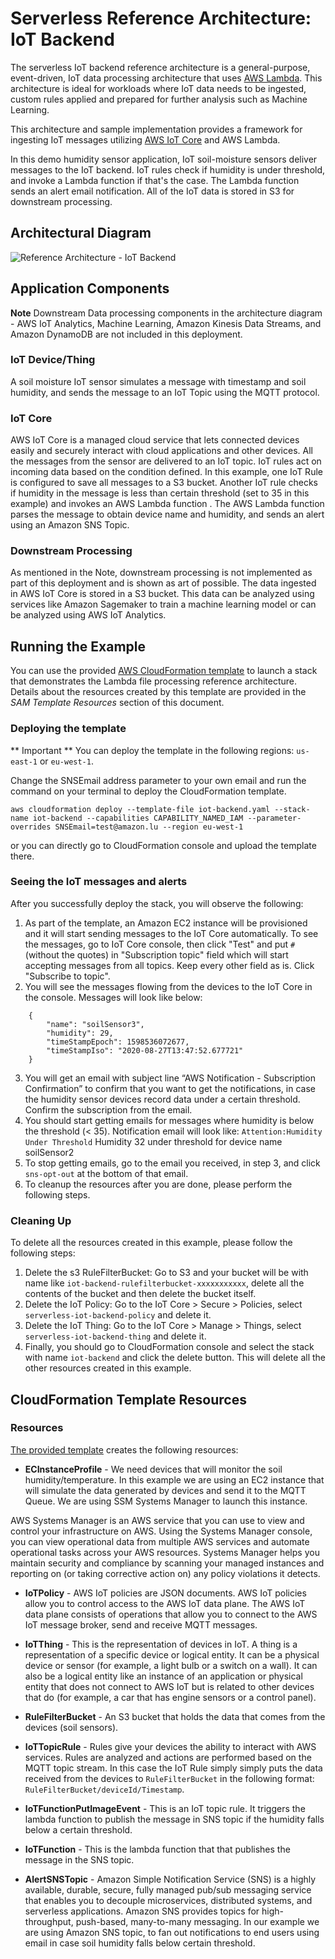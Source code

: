 # Serverless Reference Architecture: IoT Backend
 
The serverless IoT backend reference architecture is a general-purpose, event-driven, IoT data processing architecture that uses [AWS Lambda](https://aws.amazon.com/lambda). This architecture is ideal for workloads where IoT data needs to be ingested, custom rules applied and prepared for further analysis such as Machine Learning.
 
This architecture and sample implementation provides a framework for ingesting IoT messages utilizing [AWS IoT Core](https://aws.amazon.com/iot-core/) and AWS Lambda.
 
In this demo humidity sensor application, IoT soil-moisture sensors deliver messages to the IoT backend. IoT rules check if humidity is under threshold, and invoke a Lambda function if that's the case. The Lambda function sends an alert email notification. All of the IoT data is stored in S3 for downstream processing.
 
## Architectural Diagram
 
![Reference Architecture - IoT Backend](./iot-serverless-backend-architecture.png)
 
## Application Components
 
**Note**
Downstream Data processing components in the architecture diagram - AWS IoT Analytics, Machine Learning, Amazon Kinesis Data Streams, and Amazon DynamoDB are not included in this deployment.
 
### IoT Device/Thing
 
A soil moisture IoT sensor simulates a message with timestamp and soil humidity, and sends the message to an IoT Topic using the MQTT protocol. 
 
### IoT Core
 
AWS IoT Core is a managed cloud service that lets connected devices easily and securely interact with cloud applications and other devices. All the messages from the sensor are delivered to an IoT topic. IoT rules act on incoming data based on the condition defined. In this example, one IoT Rule is configured to save all messages to a S3 bucket. Another IoT rule checks if humidity in the message is less than certain threshold (set to 35 in this example) and invokes an AWS Lambda function . The AWS Lambda function parses the message to obtain device name and humidity, and sends an alert using an Amazon SNS Topic. 
 
### Downstream Processing
 
As mentioned in the Note, downstream processing is not implemented as part of this deployment and is shown as art of possible. The data ingested in AWS IoT Core is stored in a S3 bucket. This data can be analyzed using services like Amazon Sagemaker to train a machine learning model or can be analyzed using AWS IoT Analytics.


## Running the Example
 
You can use the provided [AWS CloudFormation template](./iot-backend.yaml) to launch a stack that demonstrates the Lambda file processing reference architecture. Details about the resources created by this template are provided in the *SAM Template Resources* section of this document.
 
### Deploying the template
 
** Important ** You can deploy the template in the following regions: `us-east-1` or `eu-west-1`.
 
Change the SNSEmail address parameter to your own email and run the command on your terminal to deploy the CloudFormation template.
 
 ```
aws cloudformation deploy --template-file iot-backend.yaml --stack-name iot-backend --capabilities CAPABILITY_NAMED_IAM --parameter-overrides SNSEmail=test@amazon.lu --region eu-west-1
```
 
or you can directly go to CloudFormation console and upload the template there.
 
### Seeing the IoT messages and alerts
 
After you successfully deploy the stack, you will observe the following:
 
1. As part of the template, an Amazon EC2 instance will be provisioned and it will start sending messages to the IoT Core automatically. To see the messages, go to IoT Core console, then click  "Test" and put `#` (without the quotes) in "Subscription topic" field which will start accepting messages from all topics. Keep every other field as is. Click "Subscribe to topic".
2. You will see the messages flowing from the devices to the IoT Core in the console. Messages will look like below:
```
    {
        "name": "soilSensor3",
        "humidity": 29,
        "timeStampEpoch": 1598536072677,
        "timeStampIso": "2020-08-27T13:47:52.677721"
    }
```
3. You will get an email with subject line “AWS Notification - Subscription Confirmation” to confirm that you want to get the notifications, in case the humidity sensor devices record data under a certain threshold. Confirm the subscription from the email.
4. You should start getting emails for messages where humidity is below the threshold (< 35).
Notification email will look like:
`Attention:Humidity Under Threshold` 
Humidity 32 under threshold for device name soilSensor2
5. To stop getting emails, go to the email you received, in step 3, and click `sns-opt-out` at the bottom of that email.
6. To cleanup the resources after you are done, please perform the following steps.
 
### Cleaning Up 

 
To delete all the resources created in this example, please follow the following steps:
1. Delete the s3 RuleFilterBucket: Go to S3 and your bucket will be with name like `iot-backend-rulefilterbucket-xxxxxxxxxxx`, delete all the contents of the bucket and then delete the bucket itself.
2. Delete the IoT Policy: Go to the IoT Core > Secure > Policies, select `serverless-iot-backend-policy` and delete it.
3. Delete the IoT Thing: Go to the IoT Core > Manage > Things, select `serverless-iot-backend-thing` and delete it.
4. Finally, you should go to CloudFormation console and select the stack with name `iot-backend` and click the delete button. This will delete all the other resources created in this example.
 
## CloudFormation Template Resources
 
### Resources
[The provided template](./iot-backend.yaml) creates the following resources:
 
- **ECInstanceProfile** - We need devices that will monitor the soil humidity/temperature. In this example we are using an EC2 instance that will simulate the data generated by devices and send it to the MQTT Queue. We are using SSM Systems Manager to launch this instance. 
 
AWS Systems Manager is an AWS service that you can use to view and control your infrastructure on AWS. Using the Systems Manager console, you can view operational data from multiple AWS services and automate operational tasks across your AWS resources. Systems Manager helps you maintain security and compliance by scanning your managed instances and reporting on (or taking corrective action on) any policy violations it detects.
 
- **IoTPolicy** - AWS IoT policies are JSON documents. AWS IoT policies allow you to control access to the AWS IoT data plane. The AWS IoT data plane consists of operations that allow you to connect to the AWS IoT message broker, send and receive MQTT messages.
 
- **IoTThing** - This is the representation of devices in IoT. A thing is a representation of a specific device or logical entity. It can be a physical device or sensor (for example, a light bulb or a switch on a wall). It can also be a logical entity like an instance of an application or physical entity that does not connect to AWS IoT but is related to other devices that do (for example, a car that has engine sensors or a control panel).
 
- **RuleFilterBucket** - An S3 bucket that holds the data that comes from the devices (soil sensors).
 
- **IoTTopicRule** - Rules give your devices the ability to interact with AWS services. Rules are analyzed and actions are performed based on the MQTT topic stream. In this case the IoT Rule simply simply puts the data received from the devices to `RuleFilterBucket` in the following format: `RuleFilterBucket/deviceId/Timestamp`.
 
- **IoTFunctionPutImageEvent** - This is an IoT topic rule. It triggers the lambda function to publish the message in SNS topic if the humidity falls below a certain threshold.
 
- **IoTFunction** - This is the lambda function that that publishes the message in the SNS topic.
 
- **AlertSNSTopic** - Amazon Simple Notification Service (SNS) is a highly available, durable, secure, fully managed pub/sub messaging service that enables you to decouple microservices, distributed systems, and serverless applications. Amazon SNS provides topics for high-throughput, push-based, many-to-many messaging. In our example we are using Amazon SNS topic, to fan out notifications to end users using email in case
soil humidity falls below certain threshold.
 
 

